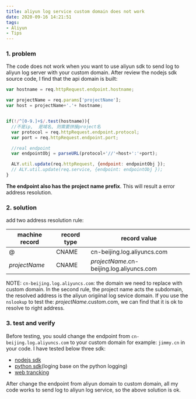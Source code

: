 ```yaml
---
title: aliyun log service custom domain does not work
date: 2020-09-16 14:21:51
tags:
- Aliyun
- Tips
---
```


### 1. problem
The code does not work when you want to use aliyun sdk to send log to aliyun log server with your custom domain.
After review the nodejs sdk source code, I find that the api domain is built:
```js
var hostname = req.httpRequest.endpoint.hostname;

var projectName = req.params['projectName'];
var host = projectName+'.'+ hostname;


if(!/^[0-9.]+$/.test(hostname)){
  //不是ip,  是域名, 则需要拼接project名
  var protocol = req.httpRequest.endpoint.protocol;
  var port = req.httpRequest.endpoint.port;

  //real endpoint
  var endpointObj = parseURL(protocol+'//'+host+':'+port);

  ALY.util.update(req.httpRequest, {endpoint: endpointObj });
  // ALY.util.update(req.service, {endpoint: endpointObj });
}
```
**The endpoint also has the project name prefix**. This will result a error address resolution.

### 2. solution

add two address resolution rule:

|machine record| record type | record value|
|---|---|---|
|@	|CNAME |cn-beijing.log.aliyuncs.com|
|*projectName*|	CNAME  |*projectName*.cn-beijing.log.aliyuncs.com|

NOTE: `cn-beijing.log.aliyuncs.com`: the domain we need to replace with custom domain.
In the second rule, the project name acts the subdomain, the resolved address is the aliyun origiinal log sevice domain. If you use the `nslookup` to test the: *projectName*.custom.com, we can find that it is ok to resolve to right address.

### 3. test and verify
Before testing, you sould change the endpoint from `cn-beijing.log.aliyuncs.com` to your custom domain for example: `jimmy.cn` in your code. I have tested below three sdk:
- [nodejs sdk](https://github.com/aliyun-UED/aliyun-sdk-js)
- [python sdk](https://github.com/aliyun/aliyun-log-python-sdk)(loging base on the python logging)
- [web trancking](https://help.aliyun.com/document_detail/31752.html)

After change the endpoint from aliyun domain to custom domain, all my code works to send log to aliyun log service, so the above solution is ok.